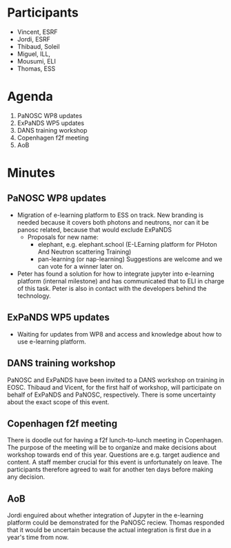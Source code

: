 Participants
=

* Vincent, ESRF
* Jordi, ESRF
* Thibaud, Soleil
* Miguel, ILL,
* Mousumi, ELI
* Thomas, ESS

Agenda
=

1. PaNOSC WP8 updates
1. ExPaNDS WP5 updates
1. DANS training workshop
1. Copenhagen f2f meeting
1. AoB


Minutes
=

PaNOSC WP8 updates
-
* Migration of e-learning platform to ESS on track. New branding is needed because it covers both photons and neutrons, 
  nor can it be panosc related, because that would exclude ExPaNDS
  * Proposals for new name: 
     * elephant, e.g. elephant.school (E-LEarning platform for PHoton And Neutron scattering Training)
     * pan-learning (or nap-learning)
    Suggestions are welcome and we can vote for a winner later on. 
* Peter has found a solution for how to integrate jupyter into e-learning platform (internal milestone) and has communicated 
  that to ELI in charge of this task. Peter is also in contact with the developers behind the technology. 

ExPaNDS WP5 updates
-
* Waiting for updates from WP8 and access and knowledge about how to use e-learning platform.

DANS training workshop
-
PaNOSC and ExPaNDS have been invited to a DANS workshop on training in EOSC. Thibaud and Vicent, for the first half of workshop, 
will participate on behalf of ExPaNDS and PaNOSC, respectively. There is some uncertainty about the exact scope of this event.


Copenhagen f2f meeting
-
There is doodle out for having a f2f lunch-to-lunch meeting in Copenhagen. The purpose of the meeting will be to organize 
and make decisions about workshop towards end of this year. Questions are e.g. target audience and content. A staff member 
crucial for this event is unfortunately on leave. The participants therefore agreed to wait for another ten days before 
making any decision. 

AoB
-
Jordi enguired about whether integration of Jupyter in the e-learning platform could be demonstrated for the PaNOSC reciew. Thomas
responded that it would be uncertain because the actual integration is first due in a year's time from now.






